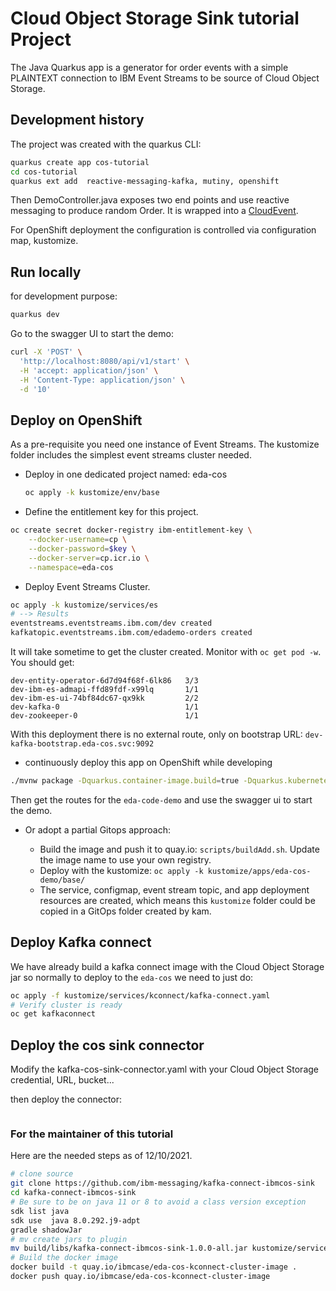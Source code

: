 # Cloud Object Storage Sink tutorial Project

The Java Quarkus app is a generator for order events with a simple PLAINTEXT connection to
IBM Event Streams to be source of Cloud Object Storage.

## Development history

The project was created with the quarkus CLI:

```sh
quarkus create app cos-tutorial 
cd cos-tutorial
quarkus ext add  reactive-messaging-kafka, mutiny, openshift
```

Then DemoController.java exposes two end points and use reactive messaging to produce
random Order. It is wrapped into a [CloudEvent](https://cloudevents.io/).

For OpenShift deployment the configuration is controlled via configuration map, kustomize.

## Run locally

for development purpose:

```sh
quarkus dev
```

Go to the swagger UI to start the demo:

```sh
curl -X 'POST' \
  'http://localhost:8080/api/v1/start' \
  -H 'accept: application/json' \
  -H 'Content-Type: application/json' \
  -d '10'
```

## Deploy on OpenShift

As a pre-requisite you need one instance of Event Streams. The kustomize folder includes
the simplest event streams cluster needed. 

* Deploy in one dedicated project named: eda-cos

  ```sh
  oc apply -k kustomize/env/base
  ```
* Define the entitlement key for this project.

```sh
oc create secret docker-registry ibm-entitlement-key \
    --docker-username=cp \
    --docker-password=$key \
    --docker-server=cp.icr.io \
    --namespace=eda-cos
```

* Deploy Event Streams Cluster.
 
 ```sh
 oc apply -k kustomize/services/es 
 # --> Results
 eventstreams.eventstreams.ibm.com/dev created
 kafkatopic.eventstreams.ibm.com/edademo-orders created
 ```

It will take sometime to get the cluster created. Monitor with `oc get pod -w`. You should
get:

```
dev-entity-operator-6d7d94f68f-6lk86   3/3    
dev-ibm-es-admapi-ffd89fdf-x99lq       1/1    
dev-ibm-es-ui-74bf84dc67-qx9kk         2/2    
dev-kafka-0                            1/1    
dev-zookeeper-0                        1/1
```

With this deployment there is no external route, only on bootstrap URL: `dev-kafka-bootstrap.eda-cos.svc:9092`

* continuously deploy this app on OpenShift while developing

```sh
./mvnw package -Dquarkus.container-image.build=true -Dquarkus.kubernetes.deploy=true
```

 Then get the routes for the `eda-code-demo` and use the swagger ui to start the demo.

* Or adopt a partial Gitops approach: 

   * Build the image and push it to quay.io: `scripts/buildAdd.sh`. Update the image name to use your own registry.
   * Deploy with the kustomize: `oc apply -k kustomize/apps/eda-cos-demo/base/`
   * The service, configmap, event stream topic, and app deployment resources are created, which means
   this `kustomize` folder could be copied in a GitOps folder created by kam.

## Deploy Kafka connect

We have already build a kafka connect image with the Cloud Object Storage jar so normally
to deploy to the `eda-cos` we need to just do:

```sh
oc apply -f kustomize/services/kconnect/kafka-connect.yaml
# Verify cluster is ready
oc get kafkaconnect
```

## Deploy the cos sink connector

Modify the kafka-cos-sink-connector.yaml with your Cloud Object Storage credential, URL, bucket...

then deploy the connector:

```sh

```

### For the maintainer of this tutorial

Here are the needed steps as of 12/10/2021.

```sh
# clone source 
git clone https://github.com/ibm-messaging/kafka-connect-ibmcos-sink
cd kafka-connect-ibmcos-sink
# Be sure to be on java 11 or 8 to avoid a class version exception
sdk list java
sdk use  java 8.0.292.j9-adpt 
gradle shadowJar
# mv create jars to plugin
mv build/libs/kafka-connect-ibmcos-sink-1.0.0-all.jar kustomize/services/kconnect/my-plugins
# Build the docker image
docker build -t quay.io/ibmcase/eda-cos-kconnect-cluster-image .
docker push quay.io/ibmcase/eda-cos-kconnect-cluster-image
```
